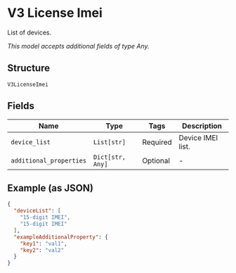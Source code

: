 
# V3 License Imei

List of devices.

*This model accepts additional fields of type Any.*

## Structure

`V3LicenseImei`

## Fields

| Name | Type | Tags | Description |
|  --- | --- | --- | --- |
| `device_list` | `List[str]` | Required | Device IMEI list. |
| `additional_properties` | `Dict[str, Any]` | Optional | - |

## Example (as JSON)

```json
{
  "deviceList": [
    "15-digit IMEI",
    "15-digit IMEI"
  ],
  "exampleAdditionalProperty": {
    "key1": "val1",
    "key2": "val2"
  }
}
```

